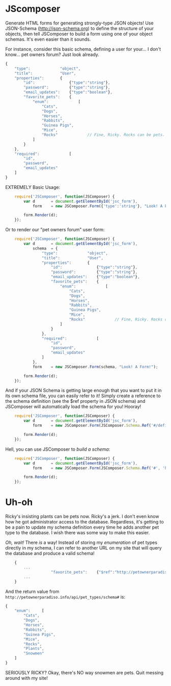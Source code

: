 JScomposer
===========

Generate HTML forms for generating strongly-type JSON objects! Use JSON-Schema (http://json-schema.org) to define the structure of your objects, then tell JSComposer to build a form using one of your object schemas. It's even easier than it sounds.

For instance, consider this basic schema, defining a user for your... I don't know... pet owners forum? Just look already.
```javascript
{
    "type":             "object",
    "title":            "User",
    "properties":       {
        "id":               {"type":"string"},
        "password":         {"type":"string"},
        "email_updates":    {"type":"boolean"},
        "favorite_pets":    {
            "enum":             [
                "Cats",
                "Dogs",
                "Horses",
                "Rabbits",
                "Guinea Pigs",
                "Mice",
                "Rocks"             // Fine, Ricky. Rocks can be pets. Whatever.
            ]
        }
    },
    "required":             [
        "id",
        "password",
        "email_updates"
    ]
}
```

EXTREMELY Basic Usage:
```javascript
    require('JSComposer', function(JSComposer) {
        var d       = document.getElementById('jsc_form'),
            form    = new JSComposer.Form({'type':'string'}, "Look! A Form!");

        form.Render(d);
    });
```

Or to render our "pet owners forum" user form:
```javascript
    require('JSComposer', function(JSComposer) {
        var d       = document.getElementById('jsc_form'),
            schema  = {
                "type":             "object",
                "title":            "User",
                "properties":       {
                    "id":               {"type":"string"},
                    "password":         {"type":"string"},
                    "email_updates":    {"type":"boolean"},
                    "favorite_pets":    {
                        "enum":             [
                            "Cats",
                            "Dogs",
                            "Horses",
                            "Rabbits",
                            "Guinea Pigs",
                            "Mice",
                            "Rocks"             // Fine, Ricky. Rocks can be pets. Whatever.
                        ]
                    }
                },
                "required":             [
                    "id",
                    "password",
                    "email_updates"
                ]
            },
            form    = new JSComposer.Form(schema, "Look! A Form!");

        form.Render(d);
    });
```

And if your JSON Schema is getting large enough that you want to put it in its own schema file, you can easily refer to it! Simply create a reference to the schema definition (see the $ref property in JSON schema) and JSComposer will automatically load the schema for you! Hooray!
```javascript
    require('JSComposer', function(JSComposer) {
        var d       = document.getElementById('jsc_form'),
            form    = new JSComposer.Form(JSComposer.Schema.Ref('#/definitions/pet_owner', 'http://petownerparadiso.info/schema#'), {});

        form.Render(d);
    });
```

Hell, you can use JSComposer to *build a schema*:
```javascript
    require('JSComposer', function(JSComposer) {
        var d       = document.getElementById('jsc_form'),
            form    = new JSComposer.Form(JSComposer.Schema.Ref('#', 'http://json-schema.org/schema#'), {});

        form.Render(d);
    });
```

Uh-oh
=========
Ricky's insisting plants can be pets now. Ricky's a jerk. I don't even know how he got administrator access to the database. Regardless, it's getting to be a pain to update my schema definition every time he adds another pet type to the database. I wish there was some way to make this easier.

*Oh, wait!* There *is* a way! Instead of storing my *enumeration* of pet types directly in my schema, I can refer to another URL on my site that will query the database and produce a valid schema!
```javascript
    {
        ...
                    "favorite_pets":    {"$ref":"http://petownerparadiso.info/api/pet_types/schema#"}
        ...
    }
```

And the return value from `http://petownerparadiso.info/api/pet_types/schema#` is:
```javascript
{
    "enum":     [
        "Cats",
        "Dogs",
        "Horses",
        "Rabbits",
        "Guinea Pigs",
        "Mice",
        "Rocks",
        "Plants",
        "Snowmen"
    ]
}
```

SERIOUSLY RICKY? Okay, there's NO way snowmen are pets. Quit messing around with my site!
